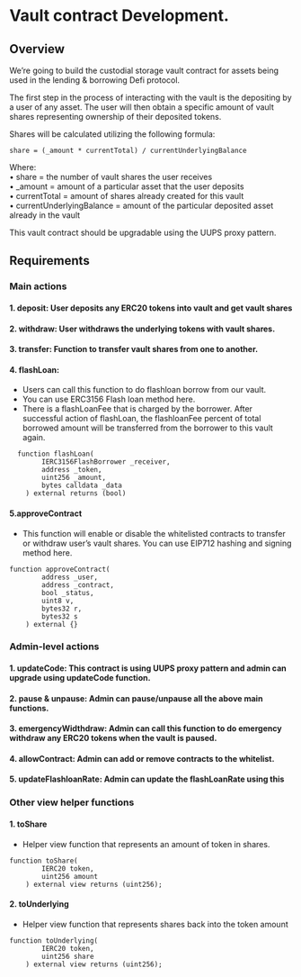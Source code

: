 # Vault contract Development.


## Overview

We’re going to build the custodial storage vault contract for assets being used in the lending & borrowing Defi protocol.

The first step in the process of interacting with the vault is the depositing by a user of any asset. The user will then obtain a specific amount of vault shares representing ownership of their deposited tokens.

Shares will be calculated utilizing the following formula: 
```
share = (_amount * currentTotal) / currentUnderlyingBalance 
```

Where:  <br/>
•	share = the number of vault shares the user receives <br/>
•	_amount = amount of a particular asset that the user deposits <br/>
•	currentTotal = amount of shares already created for this vault <br/>
•	currentUnderlyingBalance = amount of the particular deposited asset already in the vault <br/>

This vault contract should be upgradable using the UUPS proxy pattern.


## Requirements
### Main actions 
#### 1. deposit: User deposits any ERC20 tokens into vault and get vault shares
#### 2. withdraw:  User withdraws the underlying tokens with vault shares.
#### 3. transfer: Function to transfer vault shares from one to another.
#### 4. flashLoan:
- Users can call this function to do flashloan borrow from our vault.
- You can use ERC3156 Flash loan method here.
- There is a flashLoanFee that is charged by the borrower. After successful action of flashLoan, the flashloanFee percent of total borrowed amount will be transferred from the borrower to this vault again.
```
  function flashLoan(
        IERC3156FlashBorrower _receiver,
        address _token,
        uint256 _amount,
        bytes calldata _data
    ) external returns (bool)
 ```
#### 5.approveContract
- This function will enable or disable the whitelisted contracts to transfer or withdraw user’s vault shares. You can use EIP712 hashing and signing method here.
```
function approveContract(
        address _user,
        address _contract,
        bool _status,
        uint8 v,
        bytes32 r,
        bytes32 s
    ) external {}
```
### Admin-level actions
#### 1. updateCode: This contract is using UUPS proxy pattern and admin can upgrade using updateCode function.
#### 2. pause & unpause: Admin can pause/unpause all the above main functions. 
#### 3. emergencyWidthdraw: Admin can call this function to do emergency withdraw any ERC20 tokens when the vault is paused.
#### 4. allowContract: Admin can add or remove contracts to the whitelist.
#### 5. updateFlashloanRate: Admin can update the flashLoanRate using this 

### Other view helper functions
#### 1. toShare
- Helper view function that represents an amount of token in shares.
```
function toShare(
        IERC20 token,
        uint256 amount
    ) external view returns (uint256);
```
#### 2. toUnderlying
- Helper view function that represents shares back into the token amount
```
function toUnderlying(
        IERC20 token,
        uint256 share
    ) external view returns (uint256);
```
